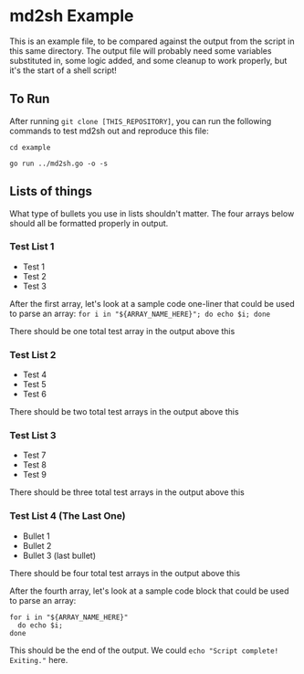 # md2sh Example
This is an example file, to be compared against the output from the script in this same directory. The output file will probably need some variables substituted in, some logic added, and some cleanup to work properly, but it's the start of a shell script!

## To Run
After running `git clone [THIS_REPOSITORY]`, you can run the following commands to test md2sh out and reproduce this file:

`cd example`

`go run ../md2sh.go -o -s`

## Lists of things
What type of bullets you use in lists shouldn't matter. The four arrays below should all be formatted properly in output.

### Test List 1
* Test 1
* Test 2
* Test 3

After the first array, let's look at a sample code one-liner that could be used to parse an array:
`for i in "${ARRAY_NAME_HERE}"; do echo $i; done`

There should be one total test array in the output above this

### Test List 2
- Test 4
- Test 5
- Test 6

There should be two total test arrays in the output above this

### Test List 3
+ Test 7
+ Test 8
+ Test 9

There should be three total test arrays in the output above this

### Test List 4 (The Last One)
* Bullet 1
* Bullet 2
* Bullet 3 (last bullet)

There should be four total test arrays in the output above this

After the fourth array, let's look at a sample code block that could be used to parse an array:
```
for i in "${ARRAY_NAME_HERE}"
  do echo $i;
done
```

This should be the end of the output. We could `echo "Script complete! Exiting."` here.